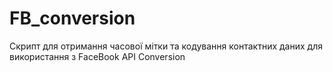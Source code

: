 # FB_conversion
Скрипт для отримання часової мітки та кодування контактних даних для використання з FaceBook API Conversion
